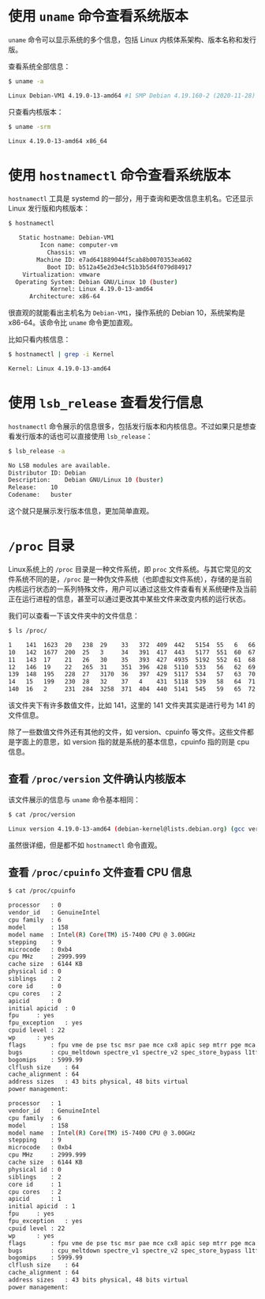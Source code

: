 # 使用 `uname` 命令查看系统版本

`uname` 命令可以显示系统的多个信息，包括 Linux 内核体系架构、版本名称和发行版。

查看系统全部信息：

```bash
$ uname -a

Linux Debian-VM1 4.19.0-13-amd64 #1 SMP Debian 4.19.160-2 (2020-11-28) x86_64 GNU/Linux
```

只查看内核版本：

```bash
$ uname -srm

Linux 4.19.0-13-amd64 x86_64
```

# 使用 `hostnamectl` 命令查看系统版本

`hostnamectl` 工具是 systemd 的一部分，用于查询和更改信息主机名。它还显示 Linux 发行版和内核版本：

```bash
$ hostnamectl 

   Static hostname: Debian-VM1
         Icon name: computer-vm
           Chassis: vm
        Machine ID: e7ad641889044f5cab8b0070353ea602
           Boot ID: b512a45e2d3e4c51b3b5d4f079d84917
    Virtualization: vmware
  Operating System: Debian GNU/Linux 10 (buster)
            Kernel: Linux 4.19.0-13-amd64
      Architecture: x86-64
```

很直观的就能看出主机名为 `Debian-VM1`，操作系统的 Debian 10，系统架构是 x86-64。该命令比 `uname` 命令更加直观。

比如只看内核信息：

```bash
$ hostnamectl | grep -i Kernel

Kernel: Linux 4.19.0-13-amd64
```

# 使用 `lsb_release` 查看发行信息

`hostnamectl` 命令展示的信息很多，包括发行版本和内核信息。不过如果只是想查看发行版本的话也可以直接使用 `lsb_release`：

```bash
$ lsb_release -a

No LSB modules are available.
Distributor ID:	Debian
Description:	Debian GNU/Linux 10 (buster)
Release:	10
Codename:	buster
```

这个就只是展示发行版本信息，更加简单直观。

# `/proc` 目录

Linux系统上的 `/proc` 目录是一种文件系统，即 `proc` 文件系统。与其它常见的文件系统不同的是，`/proc` 是一种伪文件系统（也即虚拟文件系统），存储的是当前内核运行状态的一系列特殊文件，用户可以通过这些文件查看有关系统硬件及当前正在运行进程的信息，甚至可以通过更改其中某些文件来改变内核的运行状态。

我们可以查看一下该文件夹中的文件信息：

```bash
$ ls /proc/

1    141  1623  20   238  29    33   372  409  442   5154  55   6   66  73  8   86      buddyinfo  devices      fs          keys         locks    net           softirqs       timer_list
10   142  1677  200  25   3     34   391  417  443   5177  551  60  67  74  80  87      bus        diskstats    interrupts  key-users    meminfo  pagetypeinfo  stat           tty
11   143  17    21   26   30    35   393  427  4935  5192  552  61  68  75  81  88      cgroups    dma          iomem       kmsg         misc     partitions    swaps          uptime
12   146  19    22   265  31    351  396  428  5110  533   56   62  69  76  82  9       cmdline    driver       ioports     kpagecgroup  modules  sched_debug   sys            version
139  148  195   228  27   3170  36   397  429  5117  534   57   63  70  77  83  98      consoles   execdomains  irq         kpagecount   mounts   schedstat     sysrq-trigger  vmallocinfo
14   15   199   230  28   32    37   4    431  5118  539   58   64  71  78  84  acpi    cpuinfo    fb           kallsyms    kpageflags   mpt      self          sysvipc        vmstat
140  16   2     231  284  3258  371  404  440  5141  545   59   65  72  79  85  asound  crypto     filesystems  kcore       loadavg      mtrr     slabinfo      thread-self    zoneinfo
```

该文件夹下有许多数值文件，比如 141，这里的 141 文件夹其实是进行号为 141 的文件信息。

除了一些数值文件外还有其他的文件，如 version、cpuinfo 等文件。这些文件都是字面上的意思，如 version 指的就是系统的基本信息，cpuinfo 指的则是 cpu 信息。

## 查看 `/proc/version` 文件确认内核版本

该文件展示的信息与 `uname` 命令基本相同：

```bash
$ cat /proc/version 

Linux version 4.19.0-13-amd64 (debian-kernel@lists.debian.org) (gcc version 8.3.0 (Debian 8.3.0-6)) #1 SMP Debian 4.19.160-2 (2020-11-28)
```

虽然很详细，但是都不如 `hostnamectl` 命令直观。

## 查看 `/proc/cpuinfo` 文件查看 CPU 信息

```bash
$ cat /proc/cpuinfo 

processor	: 0
vendor_id	: GenuineIntel
cpu family	: 6
model		: 158
model name	: Intel(R) Core(TM) i5-7400 CPU @ 3.00GHz
stepping	: 9
microcode	: 0xb4
cpu MHz		: 2999.999
cache size	: 6144 KB
physical id	: 0
siblings	: 2
core id		: 0
cpu cores	: 2
apicid		: 0
initial apicid	: 0
fpu		: yes
fpu_exception	: yes
cpuid level	: 22
wp		: yes
flags		: fpu vme de pse tsc msr pae mce cx8 apic sep mtrr pge mca cmov pat pse36 clflush mmx fxsr sse sse2 ss ht syscall nx pdpe1gb rdtscp lm constant_tsc arch_perfmon nopl xtopology tsc_reliable nonstop_tsc cpuid pni pclmulqdq ssse3 fma cx16 pcid sse4_1 sse4_2 x2apic movbe popcnt tsc_deadline_timer aes xsave avx f16c rdrand hypervisor lahf_lm abm 3dnowprefetch cpuid_fault invpcid_single pti ssbd ibrs ibpb stibp fsgsbase tsc_adjust bmi1 avx2 smep bmi2 invpcid mpx rdseed adx smap clflushopt xsaveopt xsavec xsaves arat md_clear flush_l1d arch_capabilities
bugs		: cpu_meltdown spectre_v1 spectre_v2 spec_store_bypass l1tf mds swapgs itlb_multihit srbds
bogomips	: 5999.99
clflush size	: 64
cache_alignment	: 64
address sizes	: 43 bits physical, 48 bits virtual
power management:

processor	: 1
vendor_id	: GenuineIntel
cpu family	: 6
model		: 158
model name	: Intel(R) Core(TM) i5-7400 CPU @ 3.00GHz
stepping	: 9
microcode	: 0xb4
cpu MHz		: 2999.999
cache size	: 6144 KB
physical id	: 0
siblings	: 2
core id		: 1
cpu cores	: 2
apicid		: 1
initial apicid	: 1
fpu		: yes
fpu_exception	: yes
cpuid level	: 22
wp		: yes
flags		: fpu vme de pse tsc msr pae mce cx8 apic sep mtrr pge mca cmov pat pse36 clflush mmx fxsr sse sse2 ss ht syscall nx pdpe1gb rdtscp lm constant_tsc arch_perfmon nopl xtopology tsc_reliable nonstop_tsc cpuid pni pclmulqdq ssse3 fma cx16 pcid sse4_1 sse4_2 x2apic movbe popcnt tsc_deadline_timer aes xsave avx f16c rdrand hypervisor lahf_lm abm 3dnowprefetch cpuid_fault invpcid_single pti ssbd ibrs ibpb stibp fsgsbase tsc_adjust bmi1 avx2 smep bmi2 invpcid mpx rdseed adx smap clflushopt xsaveopt xsavec xsaves arat md_clear flush_l1d arch_capabilities
bugs		: cpu_meltdown spectre_v1 spectre_v2 spec_store_bypass l1tf mds swapgs itlb_multihit srbds
bogomips	: 5999.99
clflush size	: 64
cache_alignment	: 64
address sizes	: 43 bits physical, 48 bits virtual
power management:
```
